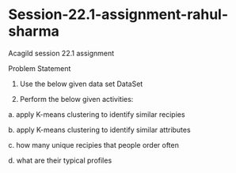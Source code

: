 # Session-22.1-assignment-rahul-sharma
Acagild session 22.1 assignment 

Problem Statement
1. Use the below given data set
DataSet

2. Perform the below given activities:

a. apply K-means clustering to identify similar recipies

b. apply K-means clustering to identify similar attributes

c. how many unique recipies that people order often

d. what are their typical profiles
